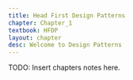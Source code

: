```yaml
---
title: Head First Design Patterns
chapter: Chapter_1
textbook: HFDP
layout: chapter
desc: Welcome to Design Patterns
---
```


TODO: Insert chapters notes here.